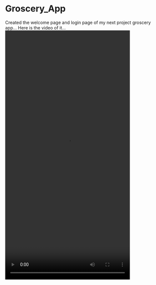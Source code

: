 # Groscery_App

Created the welcome page and login page of my next project groscery app...
Here is the video of it...
<video src="https://github.com/NK2552003/Groscery_App/assets/102852598/16402c0b-5876-435c-8866-d58878600d7c" width=400 height=800/>


